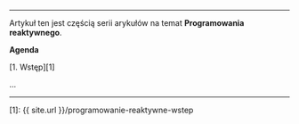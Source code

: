 ----
Artykuł ten jest częścią serii arykułów na temat **Programowania reaktywnego**.
 
**Agenda**

[1. Wstęp][1]

...

----

[1]: {{ site.url }}/programowanie-reaktywne-wstep